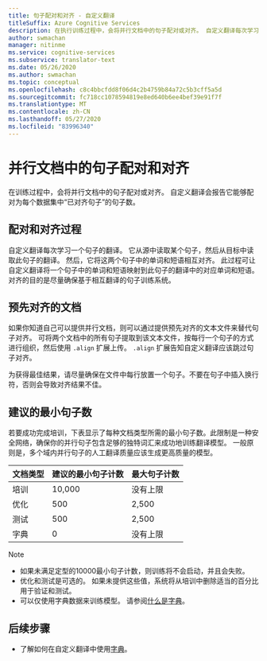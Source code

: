 ```yaml
---
title: 句子配对和对齐 - 自定义翻译
titleSuffix: Azure Cognitive Services
description: 在执行训练过程中，会将并行文档中的句子配对或对齐。 自定义翻译每次学习一个句子的翻译，并通过读取另一个句子来获取此句子的翻译。 然后，它将这两个句子中的单词和短语相互对齐。
author: swmachan
manager: nitinme
ms.service: cognitive-services
ms.subservice: translator-text
ms.date: 05/26/2020
ms.author: swmachan
ms.topic: conceptual
ms.openlocfilehash: c8c4bbcfdd8f06d4c2b4759b84a72c5b3cff5a5d
ms.sourcegitcommit: fc718cc1078594819e8ed640b6ee4bef39e91f7f
ms.translationtype: MT
ms.contentlocale: zh-CN
ms.lasthandoff: 05/27/2020
ms.locfileid: "83996340"
---
```

# <a name="sentence-pairing-and-alignment-in-parallel-documents"></a>并行文档中的句子配对和对齐

在训练过程中，会将并行文档中的句子配对或对齐。 自定义翻译会报告它能够配对为每个数据集中“已对齐句子”的句子数。

## <a name="pairing-and-alignment-process"></a>配对和对齐过程

自定义翻译每次学习一个句子的翻译。 它从源中读取某个句子，然后从目标中读取此句子的翻译。 然后，它将这两个句子中的单词和短语相互对齐。 此过程可让自定义翻译将一个句子中的单词和短语映射到此句子的翻译中的对应单词和短语。 对齐的目的是尽量确保基于相互翻译的句子训练系统。

## <a name="pre-aligned-documents"></a>预先对齐的文档

如果你知道自己可以提供并行文档，则可以通过提供预先对齐的文本文件来替代句子对齐。 可将两个文档中的所有句子提取到该文本文件，按每行一个句子的方式进行组织，然后使用 `.align` 扩展上传。 `.align` 扩展告知自定义翻译应该跳过句子对齐。

为获得最佳结果，请尽量确保在文件中每行放置一个句子。不要在句子中插入换行符，否则会导致对齐结果不佳。

## <a name="suggested-minimum-number-of-sentences"></a>建议的最小句子数

若要成功完成培训，下表显示了每种文档类型所需的最小句子数。此限制是一种安全网络，确保你的并行句子包含足够的独特词汇来成功地训练翻译模型。 一般原则是，多个域内并行句子的人工翻译质量应该生成更高质量的模型。

| 文档类型   | 建议的最小句子计数 | 最大句子计数 |
|------------|--------------------------------------------|--------------------------------|
| 培训   | 10,000                                     | 没有上限                 |
| 优化     | 500                                      | 2,500       |
| 测试    | 500                                      | 2,500  |
| 字典 | 0                                          | 没有上限                 |

> [!NOTE]
> - 如果未满足定型的10000最小句子计数，则训练将不会启动，并且会失败。 
> - 优化和测试是可选的。 如果未提供这些值，系统将从培训中删除适当的百分比用于验证和测试。 
> - 可以仅使用字典数据来训练模型。 请参阅[什么是字典](https://docs.microsoft.com/azure/cognitive-services/translator/custom-translator/what-is-dictionary)。

## <a name="next-steps"></a>后续步骤

- 了解如何在自定义翻译中使用[字典](what-is-dictionary.md)。
